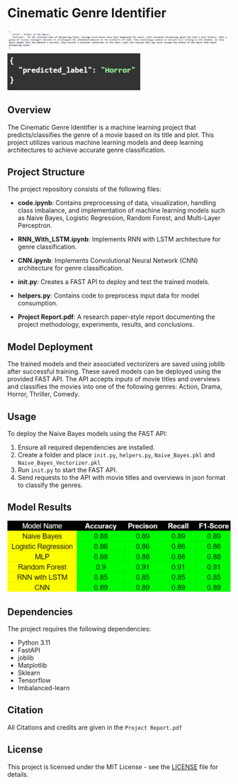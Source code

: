 # Cinematic Genre Identifier

<img src="input.png" alt="Results of All models" width="1000">
<img src="output.png" alt="Results of All models" width="300">

## Overview
The Cinematic Genre Identifier is a machine learning project that predicts/classifies the genre of a movie based on its title and plot. This project utilizes various machine learning models and deep learning architectures to achieve accurate genre classification.

## Project Structure
The project repository consists of the following files:

- **code.ipynb**: Contains preprocessing of data, visualization, handling class imbalance, and implementation of machine learning models such as Naive Bayes, Logistic Regression, Random Forest, and Multi-Layer Perceptron.
  
- **RNN_With_LSTM.ipynb**: Implements RNN with LSTM architecture for genre classification.

- **CNN.ipynb**: Implements Convolutional Neural Network (CNN) architecture for genre classification.

- **init.py**: Creates a FAST API to deploy and test the trained models.

- **helpers.py**: Contains code to preprocess input data for model consumption.

- **Project Report.pdf**: A research paper-style report documenting the project methodology, experiments, results, and conclusions.

## Model Deployment
The trained models and their associated vectorizers are saved using joblib after successful training. These saved models can be deployed using the provided FAST API. The API accepts inputs of movie titles and overviews and classifies the movies into one of the following genres: Action, Drama, Horror, Thriller, Comedy.

## Usage
To deploy the Naive Bayes models using the FAST API:
1. Ensure all required dependencies are installed.
2. Create a folder and place `init.py`, `helpers.py`, `Naive_Bayes.pkl` and `Naive_Bayes_Vectorizer.pkl`
3. Run `init.py` to start the FAST API.
4. Send requests to the API with movie titles and overviews in json format to classify the genres.

## Model Results
<img src="results.png" alt="Results of All models" width="750">

## Dependencies
The project requires the following dependencies:
- Python 3.11
- FastAPI
- joblib
- Matplotlib
- Sklearn
- Tensorflow
- Imbalanced-learn

## Citation
All Citations and credits are given in the `Project Report.pdf`

## License
This project is licensed under the MIT License - see the [LICENSE](LICENSE) file for details.
